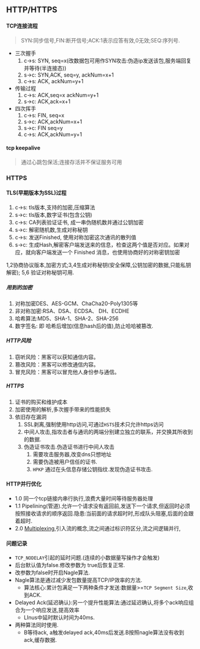## HTTP/HTTPS

#### TCP连接流程
> SYN:同步信号,FIN:断开信号;ACK:1表示应答有效,0无效;SEQ:序列号.
* 三次握手
	1. c->s: SYN, seq=x(改数据包可用作SYN攻击:伪造ip发送该包,服务端回复并等待(半连接态))
	2. s->c: SYN,ACK, seq=y, ackNum=x+1
	3. c->s: ACK, ackNum=y+1
* 传输过程
	1. c->s: ACK,seq=x ackNum=y+1
	2. s->c: ACK,ack=x+1
* 四次挥手
	1. c->s: FIN, seq=x
	2. s->c: ACK,ackNum=x+1
	3. s->c: FIN seq=y
	4. c->s: ACK,ackNum=y+1

#### tcp keepalive
> 通过心跳包保活;连接存活并不保证服务可用

### HTTPS

#### TLS(早期版本为SSL)过程
1. c->s: tls版本,支持的加密,压缩算法
2. s->c: tls版本,数字证书(包含公钥)
3. c->s: CA列表验证证书, 成一串伪随机数并通过公钥加密
4. s->c: 解密随机数,生成对称秘钥
5. c->s:  发送Finished, 使用对称加密这次通讯的散列值
6. s->c: 生成Hash,解密客户端发送来的信息，检查这两个值是否对应。如果对应，就向客户端发送一个 Finished 消息，也使用协商好的对称密钥加密

1,2协商协议版本,加密方式;3,4生成对称秘钥(安全保障,公钥加密的数据,只能私钥解密);
5,6 验证对称秘钥可用.

##### 用到的加密
1. 对称加密DES、AES-GCM、ChaCha20-Poly1305等
2. 非对称加密:RSA、DSA、ECDSA、 DH、ECDHE
3. 哈希算法:MD5、SHA-1、SHA-2、SHA-256
4. 数字签名: 即 哈希后增加(信息hash后的值),防止哈哈被篡改.

##### HTTP风险
1. 窃听风险：黑客可以获知通信内容。
2. 篡改风险：黑客可以修改通信内容。
3. 冒充风险：黑客可以冒充他人身份参与通信。

##### HTTPS
1. 证书的购买和维护成本
2. 加密使用的解析,多次握手带来的性能损失
3. 依旧存在漏洞
	1. SSL剥离,强制使用http访问,可通过`HSTS`技术只允许https访问
	2. 中间人攻击,指攻击者与通讯的两端分别建立独立的联系，并交换其所收到的数据.
	3. 伪造证书攻击.伪造证书进行中间人攻击
		1. 需要攻击服务器,改变dns只想地址
		2. 需要伪造被用户信任的证书.
		3. `HPKP` 通过在头信息存储公钥指纹.发现伪造证书攻击.
		
#### HTTP并行优化
* 1.0 同一个tcp链接内串行执行,浪费大量时间等待服务器处理
* 1.1  Pipelining(管道).允许一个请求没有返回前,发送下一个请求,但返回时必须按照接收请求的顺序返回.隐患:当前面的请求超时时,形成队头阻塞,后面的会跟着超时.
* 2.0 [Multiplexing](http://www.blogjava.net/yongboy/archive/2015/03/19/423611.html?tdsourcetag=s_pctim_aiomsg),引入流的概念,流之间通过标识符区分,流之间逻辑并行,		
#### 问题记录

* `TCP_NODELAY`引起的延时问题.(连续的小数据量写操作才会触发) 
 * 后台默认值为false.修改参数为 true后恢复正常.
 * 改参数为false时开启Nagle算法.
 * Nagle算法是通过减少发包数量提高TCP/IP效率的方法.
	* 算法核心:累计包满足一下两种条件才发送:数据量>=`TCP Segment Size`,收到ACK.
 * Delayed Ack(延迟确认):另一个提升性能算法:通过延迟确认,将多个ack响应组合为一个响应发送,提高效率
	* LInus中延时默认时间为40ms.
 * 两种算法同时使用.
	* B等待ack, a触发delayed ack,40ms后发送.B按照nagle算法没有收到ack,缓存数据.


	
	
	